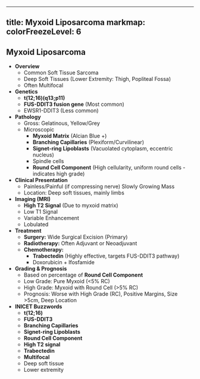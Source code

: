 
---
title: Myxoid Liposarcoma
markmap:
  colorFreezeLevel: 6
---

## Myxoid Liposarcoma
- **Overview**
  - Common Soft Tissue Sarcoma
  - Deep Soft Tissues (Lower Extremity: Thigh, Popliteal Fossa)
  - Often Multifocal
- **Genetics**
  - **t(12;16)(q13;p11)**
  - **FUS-DDIT3 fusion gene** (Most common)
  - EWSR1-DDIT3 (Less common)
- **Pathology**
  - Gross: Gelatinous, Yellow/Grey
  - Microscopic
    - **Myxoid Matrix** (Alcian Blue +)
    - **Branching Capillaries** (Plexiform/Curvilinear)
    - **Signet-ring Lipoblasts** (Vacuolated cytoplasm, eccentric nucleus)
    - Spindle cells
    - **Round Cell Component** (High cellularity, uniform round cells - indicates high grade)
- **Clinical Presentation**
  - Painless/Painful (if compressing nerve) Slowly Growing Mass
  - Location: Deep soft tissues, mainly limbs
- **Imaging (MRI)**
  - **High T2 Signal** (Due to myxoid matrix)
  - Low T1 Signal
  - Variable Enhancement
  - Lobulated
- **Treatment**
  - **Surgery:** Wide Surgical Excision (Primary)
  - **Radiotherapy:** Often Adjuvant or Neoadjuvant
  - **Chemotherapy:**
    - **Trabectedin** (Highly effective, targets FUS-DDIT3 pathway)
    - Doxorubicin + Ifosfamide
- **Grading & Prognosis**
  - Based on percentage of **Round Cell Component**
  - Low Grade: Pure Myxoid (<5% RC)
  - High Grade: Myxoid with Round Cell (>5% RC)
  - Prognosis: Worse with High Grade (RC), Positive Margins, Size >5cm, Deep Location
- **INICET Buzzwords**
  - **t(12;16)**
  - **FUS-DDIT3**
  - **Branching Capillaries**
  - **Signet-ring Lipoblasts**
  - **Round Cell Component**
  - **High T2 signal**
  - **Trabectedin**
  - **Multifocal**
  - Deep soft tissue
  - Lower extremity
